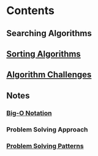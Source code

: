 # Contents

## Searching Algorithms

## [Sorting Algorithms](https://github.com/dsinecos/algo-and-ds-wiki/blob/master/algorithms/sorting-algorithms-list.md)

## [Algorithm Challenges](https://github.com/dsinecos/algo-and-ds-wiki/blob/master/algorithms/algorithms-list.md)

## Notes

### [Big-O Notation](https://github.com/dsinecos/algo-and-ds-wiki/blob/master/algorithms/algorithms-notes/bigO-notation.md)

### Problem Solving Approach

### [Problem Solving Patterns](https://github.com/dsinecos/algo-and-ds-wiki/blob/master/algorithms/algorithms-notes/problem-solving-patterns.md)